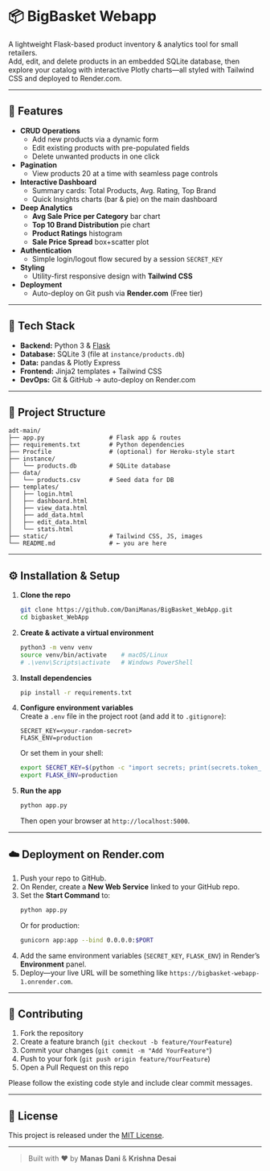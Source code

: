 # 📦 BigBasket Webapp

A lightweight Flask-based product inventory & analytics tool for small retailers.  
Add, edit, and delete products in an embedded SQLite database, then explore your catalog with interactive Plotly charts—all styled with Tailwind CSS and deployed to Render.com.

---

## 🚀 Features

- **CRUD Operations**  
  - Add new products via a dynamic form  
  - Edit existing products with pre-populated fields  
  - Delete unwanted products in one click  
- **Pagination**  
  - View products 20 at a time with seamless page controls  
- **Interactive Dashboard**  
  - Summary cards: Total Products, Avg. Rating, Top Brand  
  - Quick Insights charts (bar & pie) on the main dashboard  
- **Deep Analytics**  
  - **Avg Sale Price per Category** bar chart  
  - **Top 10 Brand Distribution** pie chart  
  - **Product Ratings** histogram  
  - **Sale Price Spread** box+scatter plot  
- **Authentication**  
  - Simple login/logout flow secured by a session `SECRET_KEY`  
- **Styling**  
  - Utility-first responsive design with **Tailwind CSS**  
- **Deployment**  
  - Auto-deploy on Git push via **Render.com** (Free tier)

---

## 💠 Tech Stack

- **Backend:** Python 3 & [Flask](https://flask.palletsprojects.com/)  
- **Database:** SQLite 3 (file at `instance/products.db`)  
- **Data:** pandas & Plotly Express  
- **Frontend:** Jinja2 templates + Tailwind CSS  
- **DevOps:** Git & GitHub → auto-deploy on Render.com  

---

## 📁 Project Structure

```
adt-main/
├── app.py                  # Flask app & routes
├── requirements.txt        # Python dependencies
├── Procfile                # (optional) for Heroku-style start
├── instance/
│   └── products.db         # SQLite database
├── data/
│   └── products.csv        # Seed data for DB
├── templates/
│   ├── login.html
│   ├── dashboard.html
│   ├── view_data.html
│   ├── add_data.html
│   ├── edit_data.html
│   └── stats.html
├── static/                 # Tailwind CSS, JS, images
└── README.md               # ← you are here
```

---

## ⚙️ Installation & Setup

1. **Clone the repo**  
   ```bash
   git clone https://github.com/DaniManas/BigBasket_WebApp.git
   cd bigbasket_WebApp
   ```

2. **Create & activate a virtual environment**  
   ```bash
   python3 -m venv venv
   source venv/bin/activate    # macOS/Linux
   # .\venv\Scripts\activate   # Windows PowerShell
   ```

3. **Install dependencies**  
   ```bash
   pip install -r requirements.txt
   ```

4. **Configure environment variables**  
   Create a `.env` file in the project root (and add it to `.gitignore`):
   ```env
   SECRET_KEY=<your-random-secret>
   FLASK_ENV=production
   ```
   Or set them in your shell:
   ```bash
   export SECRET_KEY=$(python -c "import secrets; print(secrets.token_urlsafe(32))")
   export FLASK_ENV=production
   ```

5. **Run the app**  
   ```bash
   python app.py
   ```
   Then open your browser at `http://localhost:5000`.

---

## ☁️ Deployment on Render.com

1. Push your repo to GitHub.  
2. On Render, create a **New Web Service** linked to your GitHub repo.  
3. Set the **Start Command** to:
   ```bash
   python app.py
   ```
   Or for production:
   ```bash
   gunicorn app:app --bind 0.0.0.0:$PORT
   ```
4. Add the same environment variables (`SECRET_KEY`, `FLASK_ENV`) in Render’s **Environment** panel.  
5. Deploy—your live URL will be something like `https://bigbasket-webapp-1.onrender.com`.

---

## 🤝 Contributing

1. Fork the repository  
2. Create a feature branch (`git checkout -b feature/YourFeature`)  
3. Commit your changes (`git commit -m "Add YourFeature"`)  
4. Push to your fork (`git push origin feature/YourFeature`)  
5. Open a Pull Request on this repo  

Please follow the existing code style and include clear commit messages.

---

## 📄 License

This project is released under the [MIT License](LICENSE).

---

> Built with ❤️ by **Manas Dani** & **Krishna Desai**
